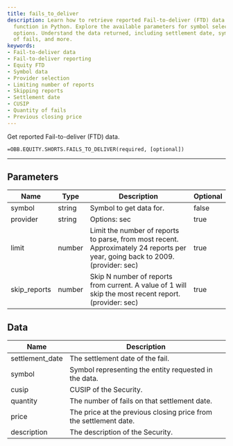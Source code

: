 ```yaml
---
title: fails_to_deliver
description: Learn how to retrieve reported Fail-to-deliver (FTD) data using the OBB.equity.shorts.fails_to_deliver
  function in Python. Explore the available parameters for symbol selection and provider
  options. Understand the data returned, including settlement date, symbol, quantity
  of fails, and more.
keywords: 
- Fail-to-deliver data
- Fail-to-deliver reporting
- Equity FTD
- Symbol data
- Provider selection
- Limiting number of reports
- Skipping reports
- Settlement date
- CUSIP
- Quantity of fails
- Previous closing price
---
```


<!-- markdownlint-disable MD041 -->

Get reported Fail-to-deliver (FTD) data.

```excel wordwrap
=OBB.EQUITY.SHORTS.FAILS_TO_DELIVER(required, [optional])
```

---

## Parameters

| Name | Type | Description | Optional |
| ---- | ---- | ----------- | -------- |
| symbol | string | Symbol to get data for. | false |
| provider | string | Options: sec | true |
| limit | number | Limit the number of reports to parse, from most recent. Approximately 24 reports per year, going back to 2009. (provider: sec) | true |
| skip_reports | number | Skip N number of reports from current. A value of 1 will skip the most recent report. (provider: sec) | true |

## Data

| Name | Description |
| ---- | ----------- |
| settlement_date | The settlement date of the fail.  |
| symbol | Symbol representing the entity requested in the data.  |
| cusip | CUSIP of the Security.  |
| quantity | The number of fails on that settlement date.  |
| price | The price at the previous closing price from the settlement date.  |
| description | The description of the Security.  |
